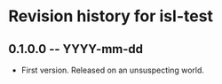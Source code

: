 # Revision history for isl-test

## 0.1.0.0 -- YYYY-mm-dd

* First version. Released on an unsuspecting world.
